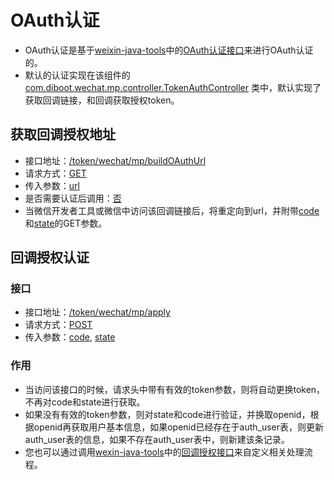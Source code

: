 # OAuth认证

* OAuth认证是基于[weixin-java-tools]()中的[OAuth认证接口](https://github.com/Wechat-Group/weixin-java-tools/wiki/MP_OAuth2%E7%BD%91%E9%A1%B5%E6%8E%88%E6%9D%83)来进行OAuth认证的。
* 默认的认证实现在该组件的 [com.diboot.wechat.mp.controller.TokenAuthController]() 类中，默认实现了获取回调链接，和回调获取授权token。

## 获取回调授权地址

* 接口地址：[/token/wechat/mp/buildOAuthUrl]()
* 请求方式：[GET]()
* 传入参数：[url]()
* 是否需要认证后调用：[否]()
* 当微信开发者工具或微信中访问该回调链接后，将重定向到url，并附带[code]()和[state]()的GET参数。

## 回调授权认证

### 接口

* 接口地址：[/token/wechat/mp/apply]()
* 请求方式：[POST]()
* 传入参数：[code](), [state]()

### 作用

* 当访问该接口的时候，请求头中带有有效的token参数，则将自动更换token，不再对code和state进行获取。
* 如果没有有效的token参数，则对state和code进行验证，并换取openid，根据openid再获取用户基本信息，如果openid已经存在于auth_user表，则更新auth_user表的信息，如果不存在auth_user表中，则新建该条记录。
* 您也可以通过调用[wexin-java-tools]()中的[回调授权接口](https://github.com/Wechat-Group/weixin-java-tools/wiki/MP_OAuth2%E7%BD%91%E9%A1%B5%E6%8E%88%E6%9D%83)来自定义相关处理流程。